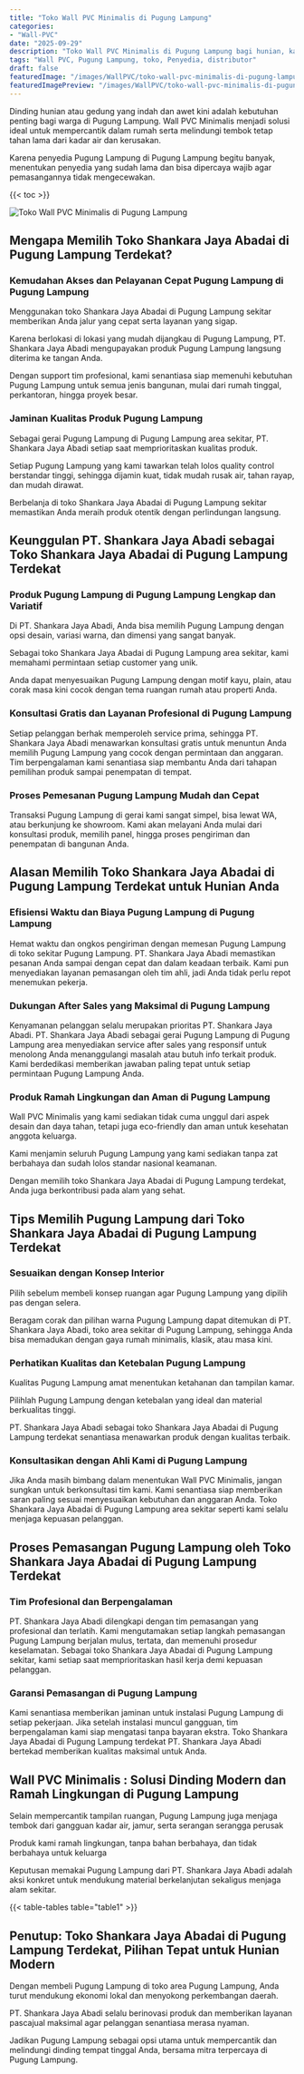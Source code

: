 ```yaml
---
title: "Toko Wall PVC Minimalis di Pugung Lampung"
categories:
- "Wall-PVC"
date: "2025-09-29"
description: "Toko Wall PVC Minimalis di Pugung Lampung bagi hunian, kantor, dan toko. Material berkualitas, variasi motif, variasi warna modern, beserta jasa instalasi ditangani oleh tim ahli dan kepastian resmi!|Layanan distribusi Wall PVC Minimalis di Pugung Lampung bagi kebutuhan hunian, office, atau ritel, beserta panel berkualitas dan instalasi oleh tenaga ahli ahli dan kepastian resmi.|Pilihan Wall PVC Minimalis di Pugung Lampung yang andal bagi rumah, perkantoran, dan ritel, dengan produk unggulan dan pemasangan dikerjakan oleh teknisi profesional dan garansi resmi.|Penjualan Wall PVC Minimalis di Pugung Lampung bagi rumah, office, dan toko, beserta produk unggulan dan instalasi oleh teknisi profesional, lengkap beserta garansi resmi.}"
tags: "Wall PVC, Pugung Lampung, toko, Penyedia, distributor"
draft: false
featuredImage: "/images/WallPVC/toko-wall-pvc-minimalis-di-pugung-lampung.png"
featuredImagePreview: "/images/WallPVC/toko-wall-pvc-minimalis-di-pugung-lampung.png"
---
```


Dinding hunian atau gedung yang indah dan awet kini adalah kebutuhan penting bagi warga di Pugung Lampung.  Wall PVC Minimalis  menjadi solusi ideal untuk mempercantik dalam rumah serta melindungi tembok tetap tahan lama dari kadar air dan kerusakan.

Karena penyedia Pugung Lampung di Pugung Lampung begitu banyak, menentukan penyedia yang sudah lama dan bisa dipercaya wajib agar pemasangannya tidak mengecewakan.

{{< toc >}}

![Toko Wall PVC Minimalis di Pugung Lampung](/images/Wall-PVC/Toko-Wall-PVC-Minimalis-di-Pugung-Lampung.png)


## Mengapa Memilih Toko Shankara Jaya Abadai di Pugung Lampung Terdekat?

### Kemudahan Akses dan Pelayanan Cepat Pugung Lampung di Pugung Lampung

Menggunakan toko Shankara Jaya Abadai di Pugung Lampung sekitar memberikan Anda jalur yang cepat serta layanan yang sigap.

Karena berlokasi di lokasi yang mudah dijangkau di Pugung Lampung, PT. Shankara Jaya Abadi mengupayakan produk Pugung Lampung langsung diterima ke tangan Anda.

Dengan support tim profesional, kami senantiasa siap memenuhi kebutuhan Pugung Lampung untuk semua jenis bangunan, mulai dari rumah tinggal, perkantoran, hingga proyek besar.

### Jaminan Kualitas Produk Pugung Lampung

Sebagai gerai Pugung Lampung di Pugung Lampung area sekitar, PT. Shankara Jaya Abadi setiap saat memprioritaskan kualitas produk.

Setiap Pugung Lampung yang kami tawarkan telah lolos quality control berstandar tinggi, sehingga dijamin kuat, tidak mudah rusak air, tahan rayap, dan mudah dirawat.

Berbelanja di toko Shankara Jaya Abadai di Pugung Lampung sekitar memastikan Anda meraih produk otentik dengan perlindungan langsung.

## Keunggulan PT. Shankara Jaya Abadi sebagai Toko Shankara Jaya Abadai di Pugung Lampung Terdekat

### Produk Pugung Lampung di Pugung Lampung Lengkap dan Variatif

Di PT. Shankara Jaya Abadi, Anda bisa memilih Pugung Lampung dengan opsi desain, variasi warna, dan dimensi yang sangat banyak.

Sebagai toko Shankara Jaya Abadai di Pugung Lampung area sekitar, kami memahami permintaan setiap customer yang unik.

Anda dapat menyesuaikan Pugung Lampung dengan motif kayu, plain, atau corak masa kini cocok dengan tema ruangan rumah atau properti Anda.

### Konsultasi Gratis dan Layanan Profesional di Pugung Lampung

Setiap pelanggan berhak memperoleh service prima, sehingga PT. Shankara Jaya Abadi menawarkan konsultasi gratis untuk menuntun Anda memilih Pugung Lampung yang cocok dengan permintaan dan anggaran. Tim berpengalaman kami senantiasa siap membantu Anda dari tahapan pemilihan produk sampai penempatan di tempat.

### Proses Pemesanan Pugung Lampung Mudah dan Cepat

Transaksi Pugung Lampung di gerai kami sangat simpel, bisa lewat WA, atau berkunjung ke showroom. Kami akan melayani Anda mulai dari konsultasi produk, memilih panel, hingga proses pengiriman dan penempatan di bangunan Anda.

## Alasan Memilih Toko Shankara Jaya Abadai di Pugung Lampung Terdekat untuk Hunian Anda

### Efisiensi Waktu dan Biaya Pugung Lampung di Pugung Lampung

Hemat waktu dan ongkos pengiriman dengan memesan Pugung Lampung di toko sekitar Pugung Lampung. PT. Shankara Jaya Abadi memastikan pesanan Anda sampai dengan cepat dan dalam keadaan terbaik. Kami pun menyediakan layanan pemasangan oleh tim ahli, jadi Anda tidak perlu repot menemukan pekerja.

### Dukungan After Sales yang Maksimal di Pugung Lampung

Kenyamanan pelanggan selalu merupakan prioritas PT. Shankara Jaya Abadi. PT. Shankara Jaya Abadi sebagai gerai Pugung Lampung di Pugung Lampung area menyediakan service after sales yang responsif untuk menolong Anda menanggulangi masalah atau butuh info terkait produk. Kami berdedikasi memberikan jawaban paling tepat untuk setiap permintaan Pugung Lampung Anda.

### Produk Ramah Lingkungan dan Aman di Pugung Lampung

 Wall PVC Minimalis  yang kami sediakan tidak cuma unggul dari aspek desain dan daya tahan, tetapi juga eco-friendly dan aman untuk kesehatan anggota keluarga.

Kami menjamin seluruh Pugung Lampung yang kami sediakan tanpa zat berbahaya dan sudah lolos standar nasional keamanan.

Dengan memilih toko Shankara Jaya Abadai di Pugung Lampung terdekat, Anda juga berkontribusi pada alam yang sehat.

## Tips Memilih Pugung Lampung dari Toko Shankara Jaya Abadai di Pugung Lampung Terdekat

### Sesuaikan dengan Konsep Interior 

Pilih sebelum membeli konsep ruangan agar Pugung Lampung yang dipilih pas dengan selera.

Beragam corak dan pilihan warna Pugung Lampung dapat ditemukan di PT. Shankara Jaya Abadi, toko area sekitar di Pugung Lampung, sehingga Anda bisa memadukan dengan gaya rumah minimalis, klasik, atau masa kini.

### Perhatikan Kualitas dan Ketebalan Pugung Lampung

Kualitas Pugung Lampung amat menentukan ketahanan dan tampilan kamar.

Pilihlah Pugung Lampung dengan ketebalan yang ideal dan material berkualitas tinggi.

PT. Shankara Jaya Abadi sebagai toko Shankara Jaya Abadai di Pugung Lampung terdekat senantiasa menawarkan produk dengan kualitas terbaik.

### Konsultasikan dengan Ahli Kami di Pugung Lampung

Jika Anda masih bimbang dalam menentukan Wall PVC Minimalis, jangan sungkan untuk berkonsultasi tim kami. Kami senantiasa siap memberikan saran paling sesuai menyesuaikan kebutuhan dan anggaran Anda. Toko Shankara Jaya Abadai di Pugung Lampung area sekitar seperti kami selalu menjaga kepuasan pelanggan.

## Proses Pemasangan Pugung Lampung oleh Toko Shankara Jaya Abadai di Pugung Lampung Terdekat

### Tim Profesional dan Berpengalaman

PT. Shankara Jaya Abadi dilengkapi dengan tim pemasangan yang profesional dan terlatih. Kami mengutamakan setiap langkah pemasangan Pugung Lampung berjalan mulus, tertata, dan memenuhi prosedur keselamatan. Sebagai toko Shankara Jaya Abadai di Pugung Lampung sekitar, kami setiap saat memprioritaskan hasil kerja demi kepuasan pelanggan.

### Garansi Pemasangan di Pugung Lampung

Kami senantiasa memberikan jaminan untuk instalasi Pugung Lampung di setiap pekerjaan. Jika setelah instalasi muncul gangguan, tim berpengalaman kami siap mengatasi tanpa bayaran ekstra. Toko Shankara Jaya Abadai di Pugung Lampung terdekat PT. Shankara Jaya Abadi bertekad memberikan kualitas maksimal untuk Anda.

##  Wall PVC Minimalis : Solusi Dinding Modern dan Ramah Lingkungan di Pugung Lampung

Selain mempercantik tampilan ruangan, Pugung Lampung juga menjaga tembok dari gangguan kadar air, jamur, serta serangan serangga perusak

Produk kami ramah lingkungan, tanpa bahan berbahaya, dan tidak berbahaya untuk keluarga

Keputusan memakai Pugung Lampung dari PT. Shankara Jaya Abadi adalah aksi konkret untuk mendukung material berkelanjutan sekaligus menjaga alam sekitar.

{{< table-tables table="table1" >}}

## Penutup: Toko Shankara Jaya Abadai di Pugung Lampung Terdekat, Pilihan Tepat untuk Hunian Modern

Dengan membeli Pugung Lampung di toko area Pugung Lampung, Anda turut mendukung ekonomi lokal dan menyokong perkembangan daerah.

PT. Shankara Jaya Abadi selalu berinovasi produk dan memberikan layanan pascajual maksimal agar pelanggan senantiasa merasa nyaman.

Jadikan Pugung Lampung sebagai opsi utama untuk mempercantik dan melindungi dinding tempat tinggal Anda, bersama mitra terpercaya di Pugung Lampung.
